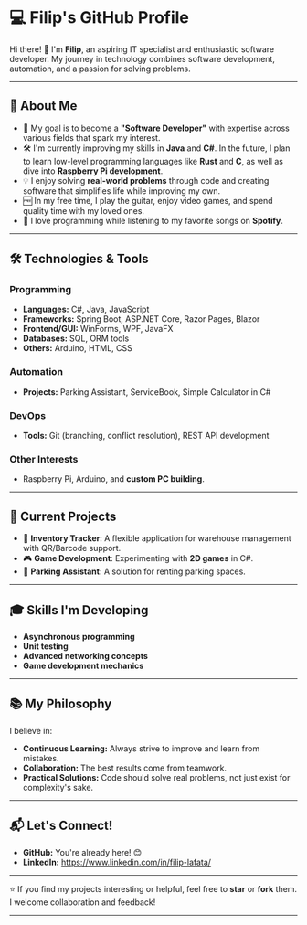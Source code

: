 # 💻 Filip's GitHub Profile

Hi there! 👋 I'm **Filip**, an aspiring IT specialist and enthusiastic software developer. My journey in technology combines software development, automation, and a passion for solving problems.

---

## 🌟 About Me

- 🎯 My goal is to become a **"Software Developer"** with expertise across various fields that spark my interest.
- 🛠️ I'm currently improving my skills in **Java** and **C#**. In the future, I plan to learn low-level programming languages like **Rust** and **C**, as well as dive into **Raspberry Pi development**.
- 💡 I enjoy solving **real-world problems** through code and creating software that simplifies life while improving my own.
- 🆓 In my free time, I play the guitar, enjoy video games, and spend quality time with my loved ones.
- 🎵 I love programming while listening to my favorite songs on **Spotify**.

---

## 🛠️ Technologies & Tools

### Programming
- **Languages:** C#, Java, JavaScript
- **Frameworks:** Spring Boot, ASP.NET Core, Razor Pages, Blazor
- **Frontend/GUI:** WinForms, WPF, JavaFX
- **Databases:** SQL, ORM tools
- **Others:** Arduino, HTML, CSS

### Automation
- **Projects:** Parking Assistant, ServiceBook, Simple Calculator in C#

### DevOps
- **Tools:** Git (branching, conflict resolution), REST API development

### Other Interests
- Raspberry Pi, Arduino, and **custom PC building**.

---

## 🔭 Current Projects

- 🚀 **Inventory Tracker**: A flexible application for warehouse management with QR/Barcode support.
- 🎮 **Game Development**: Experimenting with **2D games** in C#.
- 🚗 **Parking Assistant**: A solution for renting parking spaces.

---

## 🎓 Skills I'm Developing

- **Asynchronous programming**
- **Unit testing**
- **Advanced networking concepts**
- **Game development mechanics**

---

## 📚 My Philosophy

I believe in:
- **Continuous Learning:** Always strive to improve and learn from mistakes.
- **Collaboration:** The best results come from teamwork.
- **Practical Solutions:** Code should solve real problems, not just exist for complexity's sake.

---

## 📬 Let's Connect!

- **GitHub:** You're already here! 😊
- **LinkedIn:** https://www.linkedin.com/in/filip-lafata/

---

⭐ If you find my projects interesting or helpful, feel free to **star** or **fork** them. I welcome collaboration and feedback!

---
